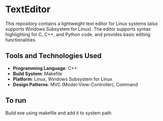 # TextEditor

This repository contains a lightweight text editor for Linux systems (also supports Windows Subsystem for Linux). The editor supports syntax highlighting for C, C++, and Python code, and provides basic editing functionalities.

## Tools and Technologies Used
- **Programming Language**: C++
- **Build System**: Makefile
- **Platform**: Linux, Windows Subsystem for Linux
- **Design Patterns**: MVC (Model-View-Controller), Command


## To run 
Build exe using makefile and add it to system path
